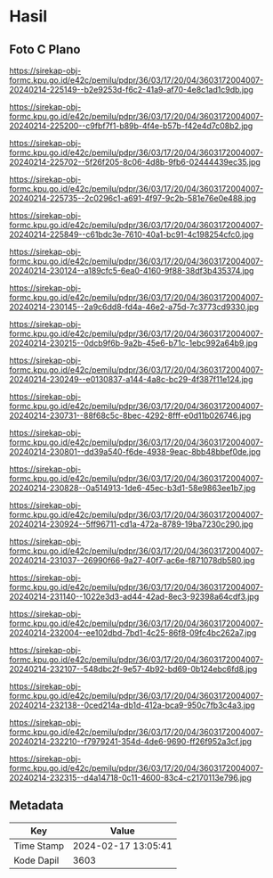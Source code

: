 # Hasil

## Foto C Plano

https://sirekap-obj-formc.kpu.go.id/e42c/pemilu/pdpr/36/03/17/20/04/3603172004007-20240214-225149--b2e9253d-f6c2-41a9-af70-4e8c1ad1c9db.jpg

https://sirekap-obj-formc.kpu.go.id/e42c/pemilu/pdpr/36/03/17/20/04/3603172004007-20240214-225200--c9fbf7f1-b89b-4f4e-b57b-f42e4d7c08b2.jpg

https://sirekap-obj-formc.kpu.go.id/e42c/pemilu/pdpr/36/03/17/20/04/3603172004007-20240214-225702--5f26f205-8c06-4d8b-9fb6-02444439ec35.jpg

https://sirekap-obj-formc.kpu.go.id/e42c/pemilu/pdpr/36/03/17/20/04/3603172004007-20240214-225735--2c0296c1-a691-4f97-9c2b-581e76e0e488.jpg

https://sirekap-obj-formc.kpu.go.id/e42c/pemilu/pdpr/36/03/17/20/04/3603172004007-20240214-225849--c61bdc3e-7610-40a1-bc91-4c198254cfc0.jpg

https://sirekap-obj-formc.kpu.go.id/e42c/pemilu/pdpr/36/03/17/20/04/3603172004007-20240214-230124--a189cfc5-6ea0-4160-9f88-38df3b435374.jpg

https://sirekap-obj-formc.kpu.go.id/e42c/pemilu/pdpr/36/03/17/20/04/3603172004007-20240214-230145--2a9c6dd8-fd4a-46e2-a75d-7c3773cd9330.jpg

https://sirekap-obj-formc.kpu.go.id/e42c/pemilu/pdpr/36/03/17/20/04/3603172004007-20240214-230215--0dcb9f6b-9a2b-45e6-b71c-1ebc992a64b9.jpg

https://sirekap-obj-formc.kpu.go.id/e42c/pemilu/pdpr/36/03/17/20/04/3603172004007-20240214-230249--e0130837-a144-4a8c-bc29-4f387f11e124.jpg

https://sirekap-obj-formc.kpu.go.id/e42c/pemilu/pdpr/36/03/17/20/04/3603172004007-20240214-230731--88f68c5c-8bec-4292-8fff-e0d11b026746.jpg

https://sirekap-obj-formc.kpu.go.id/e42c/pemilu/pdpr/36/03/17/20/04/3603172004007-20240214-230801--dd39a540-f6de-4938-9eac-8bb48bbef0de.jpg

https://sirekap-obj-formc.kpu.go.id/e42c/pemilu/pdpr/36/03/17/20/04/3603172004007-20240214-230828--0a514913-1de6-45ec-b3d1-58e9863ee1b7.jpg

https://sirekap-obj-formc.kpu.go.id/e42c/pemilu/pdpr/36/03/17/20/04/3603172004007-20240214-230924--5ff96711-cd1a-472a-8789-19ba7230c290.jpg

https://sirekap-obj-formc.kpu.go.id/e42c/pemilu/pdpr/36/03/17/20/04/3603172004007-20240214-231037--26990f66-9a27-40f7-ac6e-f871078db580.jpg

https://sirekap-obj-formc.kpu.go.id/e42c/pemilu/pdpr/36/03/17/20/04/3603172004007-20240214-231140--1022e3d3-ad44-42ad-8ec3-92398a64cdf3.jpg

https://sirekap-obj-formc.kpu.go.id/e42c/pemilu/pdpr/36/03/17/20/04/3603172004007-20240214-232004--ee102dbd-7bd1-4c25-86f8-09fc4bc262a7.jpg

https://sirekap-obj-formc.kpu.go.id/e42c/pemilu/pdpr/36/03/17/20/04/3603172004007-20240214-232107--548dbc2f-9e57-4b92-bd69-0b124ebc6fd8.jpg

https://sirekap-obj-formc.kpu.go.id/e42c/pemilu/pdpr/36/03/17/20/04/3603172004007-20240214-232138--0ced214a-db1d-412a-bca9-950c7fb3c4a3.jpg

https://sirekap-obj-formc.kpu.go.id/e42c/pemilu/pdpr/36/03/17/20/04/3603172004007-20240214-232210--f7979241-354d-4de6-9690-ff26f952a3cf.jpg

https://sirekap-obj-formc.kpu.go.id/e42c/pemilu/pdpr/36/03/17/20/04/3603172004007-20240214-232315--d4a14718-0c11-4600-83c4-c2170113e796.jpg


## Metadata

| Key        | Value               |
| ---------- | ------------------- |
| Time Stamp | 2024-02-17 13:05:41 |
| Kode Dapil | 3603                |



